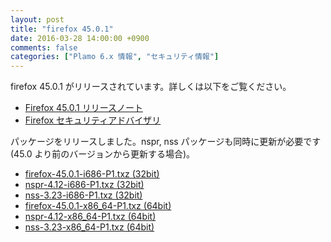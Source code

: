 ```yaml
---
layout: post
title: "firefox 45.0.1"
date: 2016-03-28 14:00:00 +0900
comments: false
categories: ["Plamo 6.x 情報", "セキュリティ情報"]
---
```

firefox 45.0.1 がリリースされています。詳しくは以下をご覧ください。

* [Firefox 45.0.1 リリースノート](http://www.mozilla.jp/firefox/45.0.1/releasenotes/)
* [Firefox セキュリティアドバイザリ](http://www.mozilla-japan.org/security/known-vulnerabilities/firefox.html)

パッケージをリリースしました。nspr, nss パッケージも同時に更新が必要です (45.0 より前のバージョンから更新する場合)。

* [firefox-45.0.1-i686-P1.txz (32bit)](ftp://plamo.linet.gr.jp/pub/Plamo-6.x/x86/plamo/04_xapps/firefox-45.0.1-i686-P1.txz)
* [nspr-4.12-i686-P1.txz (32bit)](ftp://plamo.linet.gr.jp/pub/Plamo-6.x/x86/plamo/04_xapps/nspr-4.12-i686-P1.txz)
* [nss-3.23-i686-P1.txz (32bit)](ftp://plamo.linet.gr.jp/pub/Plamo-6.x/x86/plamo/04_xapps/nss-3.23-i686-P1.txz)
* [firefox-45.0.1-x86_64-P1.txz (64bit)](ftp://plamo.linet.gr.jp/pub/Plamo-6.x/x86_64/plamo/04_xapps/firefox-45.0.1-x86_64-P1.txz)
* [nspr-4.12-x86_64-P1.txz (64bit)](ftp://plamo.linet.gr.jp/pub/Plamo-6.x/x86_64/plamo/04_xapps/nspr-4.12-x86_64-P1.txz)
* [nss-3.23-x86_64-P1.txz (64bit)](ftp://plamo.linet.gr.jp/pub/Plamo-6.x/x86_64/plamo/04_xapps/nss-3.23-x86_64-P1.txz)